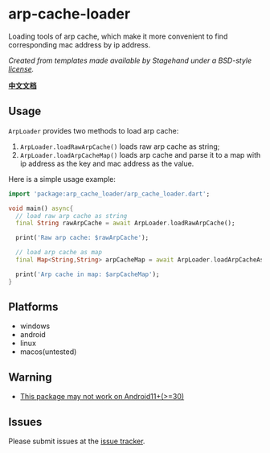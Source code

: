 # arp-cache-loader

Loading tools of arp cache, which make it more convenient to find corresponding mac address by ip address.

*Created from templates made available by Stagehand under a BSD-style
[license](https://github.com/dart-lang/stagehand/blob/master/LICENSE).*

[**中文文档**](https://github.com/victor2025/arp_cache_loader/blob/master/README-ZH.md)

## Usage

`ArpLoader` provides two methods to load arp cache: 
1. `ArpLoader.loadRawArpCache()` loads raw arp cache as string;
2. `ArpLoader.loadArpCacheMap()` loads arp cache and parse it to a map with ip address as the key and mac address as the value.

Here is a simple usage example:

```dart
import 'package:arp_cache_loader/arp_cache_loader.dart';

void main() async{
  // load raw arp cache as string
  final String rawArpCache = await ArpLoader.loadRawArpCache();

  print('Raw arp cache: $rawArpCache');

  // load arp cache as map
  final Map<String,String> arpCacheMap = await ArpLoader.loadArpCacheAsMap();

  print('Arp cache in map: $arpCacheMap');
}

```

## Platforms
- windows
- android
- linux
- macos(untested)

## Warning
- [This package may not work on Android11+(>=30)][issue_1]

## Issues

Please submit issues at the [issue tracker][tracker].

[tracker]: https://github.com/victor2025/arp_cache_loader/issues
[issue_1]: https://github.com/victor2025/arp_cache_loader/issues/1
